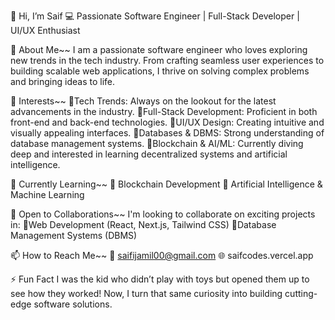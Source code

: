👋 Hi, I’m Saif
💻 Passionate Software Engineer | Full-Stack Developer | UI/UX Enthusiast

🚀 About Me~~
I am a passionate software engineer who loves exploring new trends in the tech industry. From crafting seamless user experiences to building scalable web applications, I thrive on solving complex problems and bringing ideas to life.

👀 Interests~~
🔹Tech Trends: Always on the lookout for the latest advancements in the industry.
🔹Full-Stack Development: Proficient in both front-end and back-end technologies.
🔹UI/UX Design: Creating intuitive and visually appealing interfaces.
🔹Databases & DBMS: Strong understanding of database management systems.
🔹Blockchain & AI/ML: Currently diving deep and interested in learning decentralized systems and artificial intelligence.

🌱 Currently Learning~~
🔹 Blockchain Development
🔹 Artificial Intelligence & Machine Learning

💞️ Open to Collaborations~~
I'm looking to collaborate on exciting projects in:
🔹Web Development (React, Next.js, Tailwind CSS)
🔹Database Management Systems (DBMS)

📫 How to Reach Me~~
📩 saifijamil00@gmail.com
🌐 saifcodes.vercel.app

⚡ Fun Fact
I was the kid who didn’t play with toys but opened them up to see how they worked! Now, I turn that same curiosity into building cutting-edge software solutions.

